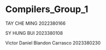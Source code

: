 # Compilers_Group_1
TAY CHE MING 2022380166 

SY HUNG BUI 2023380108

Victor Daniel Blandon Carrasco 2023380230
